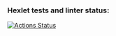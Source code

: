 ### Hexlet tests and linter status:
[![Actions Status](https://github.com/disya08/frontend-project-44/actions/workflows/hexlet-check.yml/badge.svg)](https://github.com/disya08/frontend-project-44/actions)